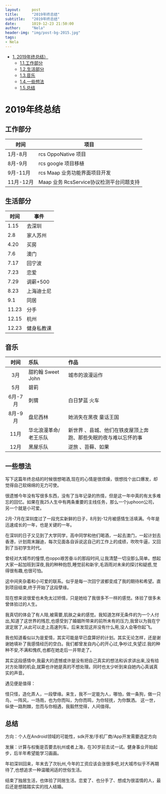 ```yaml
---
layout:     post
title:      "2019年终总结"
subtitle:   "2019年终总结"
date:       1019-12-23 21:50:00
author:     "Nela"
header-img: "img/post-bg-2015.jpg"
tags:
- Nela
---
```


<!-- TOC -->

- [1. 2019年终总结）](#1--2019年终总结)
    - [1.1.工作部分](#工作部分)
    - [1.2.生活部分](#生活部分)
    - [1.3.音乐](#音乐)
    - [1.4.一些想法](#一些想法)
    - [1.5.总结](#总结)
 
<!-- /TOC -->

# 2019年终总结

## 工作部分 
 
 | 时间                   |                项目       |
 | ---------------------  | ----------------------- |
 | 1月-8月    | rcs OppoNative 项目                  |    
 | 8月-9月    | rcs google 项目移植                   |
 | 9月-11月   | rcs Maap 业务功能界面项目开发           |
 | 11月-12月  | Maap 业务 RcsService协议检测平台问题支持|

## 生活部分
  
  | 时间    |      事件       |
  | -------- | -------------- |
  | 1.15    | 去深圳   |
  | 2.8     | 家人苏州 |
  | 4.20    | 买房     |
  | 7.6     | 澳门    |
  | 7.17    | 回宁波   |
  | 7.23    | 恋爱    |
  | 7.29    | 调薪+500    |
  | 8.23    | 上海迪士尼    |
  | 9.1     | 同居    |
  | 11.23   | 分手    |
  | 12.15   | 杭州    |
  |12.23    | 健身私教课 |

## 音乐

 | 时间                 |         乐队            | 作品                |
 | :---------------------: | :----------------------- | :------------------ |
 | 3月                   | 甜約翰 Sweet John        | 城市的浪漫运作       |
 | 5月                   | 碧莉                     |                   |
 | 6月-7月               | 刺猬                     | 白日梦蓝 火车       |
 | 8月-9月               | 盘尼西林                  |她消失在黑夜 童话王国 |
 | 11月                  | 华北浪漫革命/老王乐队      |新世界 、县城、他们在铁皮屋顶上奔跑、那些失眠的夜与难以忘怀的事|
 | 12月                  | 黑屋乐队                 |逆旅 、苔藓、如果     |


## 一些想法

写下这篇年终总结的时候很想喝酒,现在的心情是很烦燥，很想找个出口爆发，却觉得自己软绵绵的无力可使。

很遗憾今年没有写很多东西，没有了当年记录的热情，但是这一年中真的有太多难忘的回忆。如果在我25人生中有两条重要的主线任务，那么一个juphoon公司，另一个就是小可爱。

2月-7月在深圳度过了一段充实新鲜的日子，8月到-12月被感情生活填满。今年是迅速成长的一年，也是关键的一年。

在深圳的日子又见到了大学同学，高中同学和他们喝酒，一起去澳门，一起计划去香港，计划周末蹦迪，每次见面各自诉说这自己的工作上的成绩，吹吹牛逼，又回到了当初学生时代。

曾经对大城市的憧憬,也oppo艰苦奋斗的那段时间,让我清楚一切没那么简单。想起大家一起加班到深夜,我的种种抱怨,睡觉前和新宇,毛涵雨对未来的探讨和疑惑,觉得很有趣,也很可怕。

这中间夹杂着和小可爱的联系。似乎是每一次回宁波都变成了我的期待和希望。直到项目结束,终于开始了这段孽缘。

现在想来说很爱也未免太过矫情，只是她给了我很多不一样的感觉。体验了很多未曾体验过的人生。

我真切的体会了有人陪,被需要,肌肤之亲的感觉。我知道怎样无条件的为一个人付出,知道了这世界的残忍,也感受到了婚姻所带来的前所未有的压力,我曾以为我在宁波定居了,从此可以走上高速列车。后来发现这并没有什么用,没人会等你起飞。

我也知道看似以为是爱情，其实可能是早已盘算好的计划。其实无论怎样，还是谢谢她填补了我感情经历的空白。我们都曾发自内心的开心过,争吵过,失望过.我的种种不安,不满和愧疚,也都在她走后一并带走了。

其实这段感情中,我最大的遗憾或许是没有把自己真实的想法和诉求讲出来,没有给对方处理的机会,就算也许她是真的不想处理。同时也太少听到来自她内心真诚真实的声音。

遇见便是值得：

怪只怪，造化弄人，一段孽缘。来生，我不一定能为人，哪怕，做一条狗，做一只鸟，一阵风，一场雨，也为你而叫，为你而鸣，为你轻抚，为你飘洒。
这一世，纵使一路荆棘，忽而与你相遇，我毅然觉得，人间值得。

 
## 总结 

方向：个人在Android领域的可能性，sdk开发/手机厂商/App开发需要选定方向

发展：计算与权衡是否要去杭州或者上海，在30岁前去试一试。健身事业开始起步，后半年希望能学习画画。

年初深圳回来，年末去了次杭州,今年的工资应该会涨很多吧,对大城市似乎不再期待了,也想追求一种温暖闲适的世俗生活。

结束了独居生活，也体验了同居生活。恋爱了、也分手了、想成为很滥情的人，最后还是想踏踏实实的找人结婚。





















